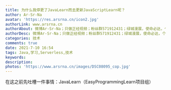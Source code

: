 ```yaml
---
title: 为什么我停更了JavaLearn而去更新JavaScriptLearn呢？
author: Ar-Sr-Na
avatar: 'https://res.arsrna.cn/icon2.jpg'
authorLink: www.arsrna.cn
authorAbout: 微博Ar-Sr-Na；只做正经视频；粉丝群571912431；绿城漫展，使命必达，个人网站www.arsrna.cn
authorDesc: 微博Ar-Sr-Na；只做正经视频；粉丝群571912431；绿城漫展，使命必达，个人网站www.arsrna.cn
categories: 技术
comments: true
date: 2021-7-10 16:54
tags: Java,学习,Serverless,技术
keywords:
description:
photos: 'https://www.arsrna.cn/images/DSC08095_cop.jpg'
---
```


在这之前先吐槽一件事情：JavaLearn（EasyProgrammingLearn项目组）